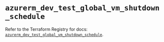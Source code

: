 # `azurerm_dev_test_global_vm_shutdown_schedule`

Refer to the Terraform Registry for docs: [`azurerm_dev_test_global_vm_shutdown_schedule`](https://registry.terraform.io/providers/hashicorp/azurerm/4.33.0/docs/resources/dev_test_global_vm_shutdown_schedule).
